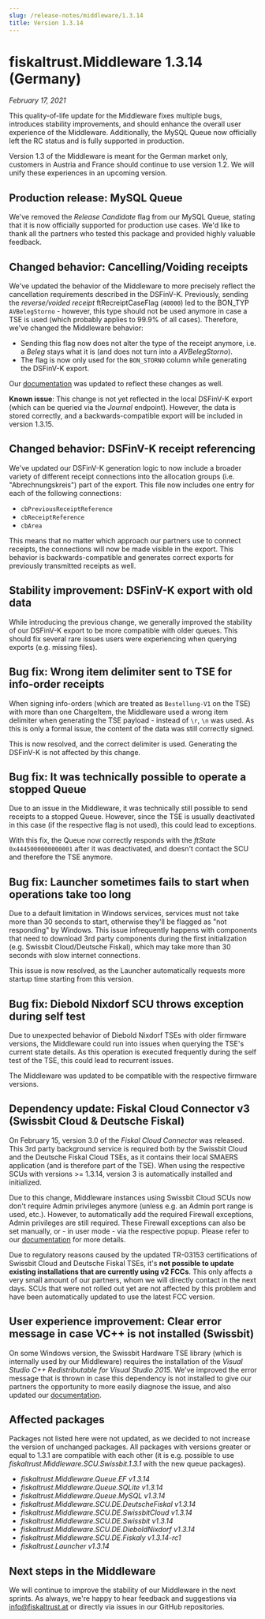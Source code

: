 ```yaml
---
slug: /release-notes/middleware/1.3.14
title: Version 1.3.14
---
```


# fiskaltrust.Middleware 1.3.14 (Germany)
_February 17, 2021_

This quality-of-life update for the Middleware fixes multiple bugs, introduces stability improvements, and should enhance the overall user experience of the Middleware. Additionally, the MySQL Queue now officially left the RC status and is fully supported in production.

<div class="alert alert--warning" role="alert">Version 1.3 of the Middleware is meant for the German market only, customers in Austria and France should continue to use version 1.2. We will unify these experiences in an upcoming version.</div>

## Production release: MySQL Queue
We've removed the _Release Candidate_ flag from our MySQL Queue, stating that it is now officially supported for production use cases. We'd like to thank all the partners who tested this package and provided highly valuable feedback.

## Changed behavior: Cancelling/Voiding receipts
We've updated the behavior of the Middleware to more precisely reflect the cancellation requirements described in the DSFinV-K. Previously, sending the _reverse/voided receipt_ ftRecreiptCaseFlag (`40000`) led to the BON_TYP `AVBelegStorno` - however, this type should not be used anymore in case a TSE is used (which probably applies to 99.9% of all cases). Therefore, we've changed the Middleware behavior: 
- Sending this flag now does not alter the type of the receipt anymore, i.e. a _Beleg_ stays what it is (and does not turn into a _AVBelegStorno_). 
- The flag is now only used for the `BON_STORNO` column while generating the DSFinV-K export.

Our [documentation](https://docs.fiskaltrust.cloud/docs/poscreators/middleware-doc/germany/reference-tables/ftreceiptcase#ftreceiptcaseflag) was updated to reflect these changes as well.

**Known issue**: This change is not yet reflected in the local DSFinV-K export (which can be queried via the _Journal_ endpoint). However, the data is stored correctly, and a backwards-compatible export will be included in version 1.3.15.

## Changed behavior: DSFinV-K receipt referencing
We've updated our DSFinV-K generation logic to now include a broader variety of different receipt connections into the allocation groups (i.e. "Abrechnungskreis") part of the export. This file now includes one entry for each of the following connections:
- `cbPreviousReceiptReference`
- `cbReceiptReference`
- `cbArea`

This means that no matter which approach our partners use to connect receipts, the connections will now be made visible in the export. This behavior is backwards-compatible and generates correct exports for previously transmitted receipts as well.

## Stability improvement: DSFinV-K export with old data
While introducing the previous change, we generally improved the stability of our DSFinV-K export to be more compatible with older queues. This should fix several rare issues users were experiencing when querying exports (e.g. missing files).

## Bug fix: Wrong item delimiter sent to TSE for info-order receipts
When signing info-orders (which are treated as `Bestellung-V1` on the TSE) with more than one ChargeItem, the Middleware used a wrong item delimiter when generating the TSE payload - instead of `\r`, `\n` was used. As this is only a formal issue, the content of the data was still correctly signed.

This is now resolved, and the correct delimiter is used. Generating the DSFinV-K is not affected by this change.

## Bug fix: It was technically possible to operate a stopped Queue
Due to an issue in the Middleware, it was technically still possible to send receipts to a stopped Queue. However, since the TSE is usually deactivated in this case (if the respective flag is not used), this could lead to exceptions.

With this fix, the Queue now correctly responds with the _ftState_ `0x4445000000000001` after it was deactivated, and doesn't contact the SCU and therefore the TSE anymore.

## Bug fix: Launcher sometimes fails to start when operations take too long
Due to a default limitation in Windows services, services must not take more than 30 seconds to start, otherwise they'll be flagged as "not responding" by Windows. This issue infrequently happens with components that need to download 3rd party components during the first initialization (e.g. Swissbit Cloud/Deutsche Fiskal), which may take more than 30 seconds with slow internet connections.

This issue is now resolved, as the Launcher automatically requests more startup time starting from this version.

## Bug fix: Diebold Nixdorf SCU throws exception during self test
Due to unexpected behavior of Diebold Nixdorf TSEs with older firmware versions, the Middleware could run into issues when querying the TSE's current state details. As this operation is executed frequently during the self test of the TSE, this could lead to recurrent issues.

The Middleware was updated to be compatible with the respective firmware versions.

## Dependency update: Fiskal Cloud Connector v3 (Swissbit Cloud & Deutsche Fiskal)
On February 15, version 3.0 of the _Fiskal Cloud Connector_ was released. This 3rd party background service is required both by the Swissbit Cloud and the Deutsche Fiskal Cloud TSEs, as it contains their local SMAERS application (and is therefore part of the TSE). When using the respective SCUs with versions >= 1.3.14, version 3 is automatically installed and initialized.

Due to this change, Middleware instances using Swissbit Cloud SCUs now don't require Admin privileges anymore (unless e.g. an Admin port range is used, etc.). However, to automatically add the required Firewall exceptions, Admin privileges are still required. These Firewall exceptions can also be set manually, or - in user mode - via the respective popup. Please refer to our [documentation](https://docs.fiskaltrust.cloud/docs/product-description/germany/products-and-services/caas/features/basics/tse/swissbit-cloud) for more details.

<div class="alert alert--warning" role="alert">Due to regulatory reasons caused by the updated TR-03153 certifications of Swissbit Cloud and Deutsche Fiskal TSEs, it's <b>not possible to update existing installations that are currently using v2 FCCs</b>. This only affects a very small amount of our partners, whom we will directly contact in the next days. SCUs that were not rolled out yet are not affected by this problem and have been automatically updated to use the latest FCC version.</div>

## User experience improvement: Clear error message in case VC++ is not installed (Swissbit)
On some Windows version, the Swissbit Hardware TSE library (which is internally used by our Middleware) requires the installation of the _Visual Studio C++ Redistributable for Visual Studio 2015_. We've improved the error message that is thrown in case this dependency is not installed to give our partners the opportunity to more easily diagnose the issue, and also updated our [documentation](https://docs.fiskaltrust.cloud/docs/product-description/germany/products-and-services/caas/features/basics/tse/swissbit#troubleshooting).

## Affected packages
Packages not listed here were not updated, as we decided to not increase the version of unchanged packages. All packages with versions greater or equal to 1.3.1 are compatible with each other (it is e.g. possible to use _fiskaltrust.Middleware.SCU.Swissbit.1.3.1_ with the new queue packages).

- _fiskaltrust.Middleware.Queue.EF v1.3.14_
- _fiskaltrust.Middleware.Queue.SQLite v1.3.14_
- _fiskaltrust.Middleware.Queue.MySQL v1.3.14_
- _fiskaltrust.Middleware.SCU.DE.DeutscheFiskal v1.3.14_
- _fiskaltrust.Middleware.SCU.DE.SwissbitCloud v1.3.14_
- _fiskaltrust.Middleware.SCU.DE.Swissbit v1.3.14_
- _fiskaltrust.Middleware.SCU.DE.DieboldNixdorf v1.3.14_
- _fiskaltrust.Middleware.SCU.DE.Fiskaly v1.3.14-rc1_
- _fiskaltrust.Launcher v1.3.14_

## Next steps in the Middleware
We will continue to improve the stability of our Middleware in the next sprints. As always, we're happy to hear feedback and suggestions via [info@fiskaltrust.at](mailto:info@fiskaltrust.at) or directly via issues in our GitHub repositories.

